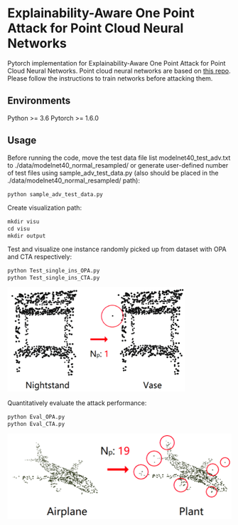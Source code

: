 Explainability-Aware One Point Attack for Point Cloud Neural Networks
===================
Pytorch implementation for Explainability-Aware One Point Attack for Point Cloud Neural Networks.
Point cloud neural networks are based on [this repo](https://github.com/yanx27/Pointnet_Pointnet2_pytorch). Please follow the instructions to train networks before attacking them.

Environments
---------------
Python >= 3.6 Pytorch >= 1.6.0

Usage
------------
Before running the code, move the test data file list modelnet40_test_adv.txt to ./data/modelnet40_normal_resampled/ or generate user-defined number of test files using sample_adv_test_data.py (also should be placed in the ./data/modelnet40_normal_resampled/ path):

    python sample_adv_test_data.py
    
Create visualization path:

    mkdir visu
    cd visu
    mkdir output
    
Test and visualize one instance randomly picked up from dataset with OPA and CTA respectively:

    python Test_single_ins_OPA.py
    python Test_single_ins_CTA.py
    
<img src="https://github.com/Explain3D/Exp-One-Point-Atk-PC/blob/main/pic/exp_opa.png?raw=true" width="400px">


Quantitatively evaluate the attack performance:

    python Eval_OPA.py
    python Eval_CTA.py
    
![Image text](https://github.com/Explain3D/Exp-One-Point-Atk-PC/blob/main/pic/exp_cta.png?raw=true)
